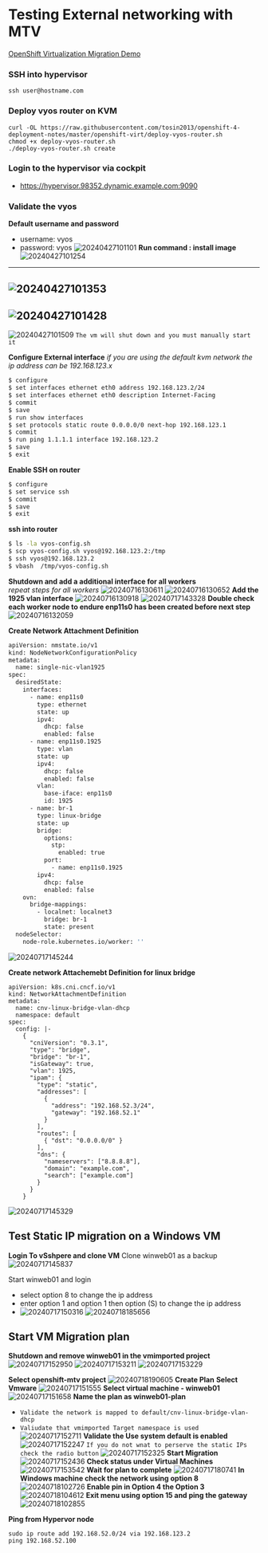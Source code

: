 # Testing External networking with MTV

[OpenShift Virtualization Migration Demo](https://demo.redhat.com/catalog?item=babylon-catalog-prod/equinix-metal.virt-migration-demo.prod&utm_source=webapp&utm_medium=share-link)


### SSH into hypervisor
```
ssh user@hostname.com
```

### Deploy vyos router on KVM
```
curl -OL https://raw.githubusercontent.com/tosin2013/openshift-4-deployment-notes/master/openshift-virt/deploy-vyos-router.sh
chmod +x deploy-vyos-router.sh
./deploy-vyos-router.sh create
```

### Login to the hypervisor via cockpit
* https://hypervisor.98352.dynamic.example.com:9090

### Validate the vyos
**Default username and password**
* username: vyos
* password: vyos
![20240427101101](https://i.imgur.com/FA2rwXB.png)
**Run command : install image**
![20240427101254](https://i.imgur.com/7yLOY8J.png)
---
![20240427101353](https://i.imgur.com/vmXQ8TE.png)
---
![20240427101428](https://i.imgur.com/PHT8DFo.png)
---
![20240427101509](https://i.imgur.com/Tp970x3.png)
`The vm will shut down and you must manually start it`

**Configure External interface**
*if you are using the default kvm network the ip address can be 192.168.123.x*
```bash
$ configure
$ set interfaces ethernet eth0 address 192.168.123.2/24
$ set interfaces ethernet eth0 description Internet-Facing
$ commit
$ save
$ run show interfaces
$ set protocols static route 0.0.0.0/0 next-hop 192.168.123.1
$ commit 
$ run ping 1.1.1.1 interface 192.168.123.2
$ save 
$ exit 
```

**Enable SSH on router**
```bash
$ configure 
$ set service ssh
$ commit 
$ save
$ exit
``` 

**ssh into router**
```bash
$ ls -la vyos-config.sh
$ scp vyos-config.sh vyos@192.168.123.2:/tmp
$ ssh vyos@192.168.123.2
$ vbash  /tmp/vyos-config.sh 
```

**Shutdown and add a additional  interface for all workers**  
*repeat steps for all workers*
![20240716130611](https://i.imgur.com/3HDcvUq.png)
![20240716130652](https://i.imgur.com/WUy0Fed.png)
**Add the 1925 vlan interface**
![20240716130918](https://i.imgur.com/Zfcjeal.png)
![20240717143328](https://i.imgur.com/HgIkPlq.png)
**Double check each worker node to endure enp11s0 has been created before next step**
![20240716132059](https://i.imgur.com/gkLGs89.png)

**Create Network Attachment Definition**
```bash
apiVersion: nmstate.io/v1
kind: NodeNetworkConfigurationPolicy
metadata:
  name: single-nic-vlan1925
spec:
  desiredState:
    interfaces:
      - name: enp11s0
        type: ethernet
        state: up
        ipv4:
          dhcp: false
          enabled: false
      - name: enp11s0.1925
        type: vlan
        state: up
        ipv4:
          dhcp: false
          enabled: false
        vlan:
          base-iface: enp11s0
          id: 1925
      - name: br-1
        type: linux-bridge
        state: up
        bridge:
          options:
            stp:
              enabled: true
          port:
            - name: enp11s0.1925
        ipv4:
          dhcp: false
          enabled: false
    ovn:
      bridge-mappings:
        - localnet: localnet3
          bridge: br-1
          state: present
  nodeSelector:
    node-role.kubernetes.io/worker: ''
```
![20240717145244](https://i.imgur.com/jbqRiHF.png)

**Create network Attachemebt Definition for linux bridge**
```
apiVersion: k8s.cni.cncf.io/v1
kind: NetworkAttachmentDefinition
metadata:
  name: cnv-linux-bridge-vlan-dhcp
  namespace: default
spec:
  config: |-
    {
      "cniVersion": "0.3.1",
      "type": "bridge",
      "bridge": "br-1",
      "isGateway": true,
      "vlan": 1925,
      "ipam": {
        "type": "static",
        "addresses": [
          {
            "address": "192.168.52.3/24",
            "gateway": "192.168.52.1"
          }
        ],
        "routes": [
          { "dst": "0.0.0.0/0" }
        ],
        "dns": {
          "nameservers": ["8.8.8.8"],
          "domain": "example.com",
          "search": ["example.com"]
        }
      }
    }
```
![20240717145329](https://i.imgur.com/NpLI6Gy.png)

## Test Static IP migration on a Windows VM
**Login To vSshpere and clone VM**
Clone winweb01 as a backup
![20240717145837](https://i.imgur.com/ohDBCtw.png)

Start winweb01 and login 
* select option 8 to change the ip address
* enter option 1 and option 1 then option (S) to change the ip address
* 
  ![20240717150316](https://i.imgur.com/fje2iUv.png)
  ![20240718185656](https://i.imgur.com/OoMA35H.png)

## Start VM Migration plan
**Shutdown and remove winweb01 in the vmimported project**
![20240717152950](https://i.imgur.com/ev9wobR.png)
![20240717153211](https://i.imgur.com/PNyUJ2M.png)
![20240717153229](https://i.imgur.com/ouRo6wW.png)

**Select openshift-mtv project**
![20240718190605](https://i.imgur.com/6cCSBZp.png)
**Create Plan**
**Select Vmware**
![20240717151555](https://i.imgur.com/BcRtUMd.png)
**Select virtual machine - winweb01**
![20240717151658](https://i.imgur.com/iNpjTO3.png)
**Name the plan as winweb01-plan**
* `Validate the network is mapped to default/cnv-linux-bridge-vlan-dhcp`
* `Valiudate that vmimported Target namespace is used`
![20240717152711](https://i.imgur.com/VlX6YJo.png)
**Validate the Use system default is enabled**
![20240717152247](https://i.imgur.com/ETZNOMI.png)
`If you do not wnat to perserve the static IPs check the radio button`
![20240717152325](https://i.imgur.com/RVAS3c8.png)
**Start Migration**
![20240717152436](https://i.imgur.com/dxsLj9U.png)
**Check status under Virtual Machines**
![20240717153542](https://i.imgur.com/hkDyGVv.png)
**Wait for plan to complete**
![20240717180741](https://i.imgur.com/xc9BMCs.png) 
**In Windows machine check the network using option 8**
![20240718102726](https://i.imgur.com/w7MR9tW.png)
**Enable pin in Option 4 the Option 3**
![20240718104612](https://i.imgur.com/BLqw1TH.png)
**Exit menu using option 15 and ping the gateway**
![20240718102855](https://i.imgur.com/Lzvinmx.png)

**Ping from Hypervor node**
```
sudo ip route add 192.168.52.0/24 via 192.168.123.2
ping 192.168.52.100
```